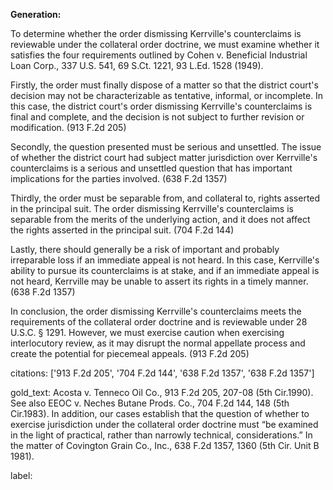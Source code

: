 **Generation:**



To determine whether the order dismissing Kerrville's counterclaims is reviewable under the collateral order doctrine, we must examine whether it satisfies the four requirements outlined by Cohen v. Beneficial Industrial Loan Corp., 337 U.S. 541, 69 S.Ct. 1221, 93 L.Ed. 1528 (1949).

Firstly, the order must finally dispose of a matter so that the district court's decision may not be characterizable as tentative, informal, or incomplete. In this case, the district court's order dismissing Kerrville's counterclaims is final and complete, and the decision is not subject to further revision or modification. (913 F.2d 205)

Secondly, the question presented must be serious and unsettled. The issue of whether the district court had subject matter jurisdiction over Kerrville's counterclaims is a serious and unsettled question that has important implications for the parties involved. (638 F.2d 1357)

Thirdly, the order must be separable from, and collateral to, rights asserted in the principal suit. The order dismissing Kerrville's counterclaims is separable from the merits of the underlying action, and it does not affect the rights asserted in the principal suit. (704 F.2d 144)

Lastly, there should generally be a risk of important and probably irreparable loss if an immediate appeal is not heard. In this case, Kerrville's ability to pursue its counterclaims is at stake, and if an immediate appeal is not heard, Kerrville may be unable to assert its rights in a timely manner. (638 F.2d 1357)

In conclusion, the order dismissing Kerrville's counterclaims meets the requirements of the collateral order doctrine and is reviewable under 28 U.S.C. § 1291. However, we must exercise caution when exercising interlocutory review, as it may disrupt the normal appellate process and create the potential for piecemeal appeals. (913 F.2d 205)



citations: ['913 F.2d 205', '704 F.2d 144', '638 F.2d 1357', '638 F.2d 1357']

gold_text: Acosta v. Tenneco Oil Co., 913 F.2d 205, 207-08 (5th Cir.1990). See also EEOC v. Neches Butane Prods. Co., 704 F.2d 144, 148 (5th Cir.1983). In addition, our cases establish that the question of whether to exercise jurisdiction under the collateral order doctrine must “be examined in the light of practical, rather than narrowly technical, considerations.” In the matter of Covington Grain Co., Inc., 638 F.2d 1357, 1360 (5th Cir. Unit B 1981).

label: 